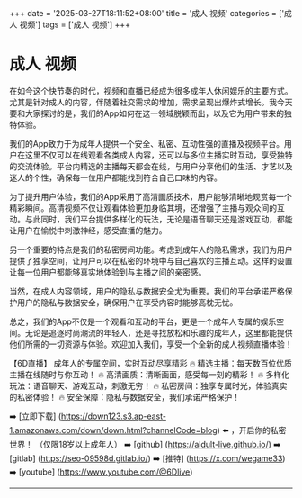+++
date = '2025-03-27T18:11:52+08:00'
title = '成人 视频'
categories = ['成人 视频']
tags = ['成人 视频']
+++

# 成人 视频

在如今这个快节奏的时代，视频和直播已经成为很多成年人休闲娱乐的主要方式。尤其是针对成人的内容，伴随着社交需求的增加，需求呈现出爆炸式增长。我今天要和大家探讨的是，我们的App如何在这一领域脱颖而出，以及它为用户带来的独特体验。

我们的App致力于为成年人提供一个安全、私密、互动性强的直播及视频平台。用户在这里不仅可以在线观看各类成人内容，还可以与多位主播实时互动，享受独特的交流体验。平台内精选的主播每天都会在线，与用户分享他们的生活、才艺以及迷人的个性，确保每一位用户都能找到符合自己口味的内容。

为了提升用户体验，我们的App采用了高清画质技术，用户能够清晰地观赏每一个精彩瞬间。高清视频不仅让观看体验更加身临其境，还增强了主播与观众间的互动。与此同时，我们平台提供多样化的玩法，无论是语音聊天还是游戏互动，都能让用户在愉悦中刺激神经，感受直播的魅力。

另一个重要的特点是我们的私密房间功能。考虑到成年人的隐私需求，我们为用户提供了独享空间，让用户可以在私密的环境中与自己喜欢的主播互动。这样的设置让每一位用户都能够真实地体验到与主播之间的亲密感。

当然，在成人内容领域，用户的隐私与数据安全尤为重要。我们的平台承诺严格保护用户的隐私与数据安全，确保用户在享受内容时能够高枕无忧。

总之，我们的App不仅是一个观看和互动的平台，更是一个成年人专属的娱乐空间。无论是追逐时尚潮流的年轻人，还是寻找放松和乐趣的成年人，这里都能提供他们所需的一切资源与体验。欢迎加入我们，享受一个全新的成人视频直播体验！

【6D直播】
成年人的专属空间，实时互动尽享精彩
🔥 精选主播：每天数百位优质主播在线随时与你互动！
🔥 高清画质：清晰画面，感受每一刻的精彩！
🔥 多样化玩法：语音聊天、游戏互动，刺激无穷！
🔥 私密房间：独享专属时光，体验真实的私密体验！
🔥 安全保障：隐私与数据安全，我们承诺严格保护！

➡️ [立即下载] (https://down123.s3.ap-east-1.amazonaws.com/down/down.html?channelCode=blog) ⬅️ ，开启你的私密世界！ （仅限18岁以上成年人）
➡️ [github] (https://aldult-live.github.io/)
➡️ [gitlab] (https://seo-09598d.gitlab.io/)
➡️ [推特] (https://x.com/wegame33)
➡️ [youtube] (https://www.youtube.com/@6Dlive)

---
